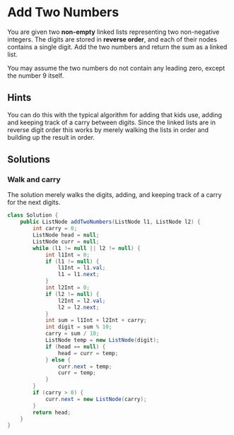 # Add Two Numbers

You are given two **non-empty** linked lists representing two non-negative
integers. The digits are stored in **reverse order**, and each of their nodes
contains a single digit. Add the two numbers and return the sum as a linked
list.

You may assume the two numbers do not contain any leading zero, except the
number 9 itself.

## Hints

You can do this with the typical algorithm for adding that kids use, adding
and keeping track of a carry between digits. Since the linked lists are in
reverse digit order this works by merely walking the lists in order and building
up the result in order.

## Solutions

### Walk and carry

The solution merely walks the digits, adding, and keeping track of a
carry for the next digits.

```java
class Solution {
    public ListNode addTwoNumbers(ListNode l1, ListNode l2) {
        int carry = 0;
        ListNode head = null;
        ListNode curr = null;
        while (l1 != null || l2 != null) {
            int l1Int = 0;
            if (l1 != null) {
                l1Int = l1.val;
                l1 = l1.next;
            }
            int l2Int = 0;
            if (l2 != null) {
                l2Int = l2.val;
                l2 = l2.next;
            }
            int sum = l1Int + l2Int + carry;
            int digit = sum % 10;
            carry = sum / 10;
            ListNode temp = new ListNode(digit);
            if (head == null) {
                head = curr = temp;
            } else {
                curr.next = temp;
                curr = temp;
            }
        }
        if (carry > 0) {
            curr.next = new ListNode(carry);
        }
        return head;
    }
}
```
